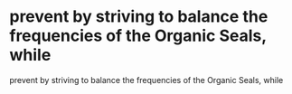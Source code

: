# prevent by striving to balance the frequencies of the Organic Seals, while

prevent by striving to balance the frequencies of the Organic Seals, while